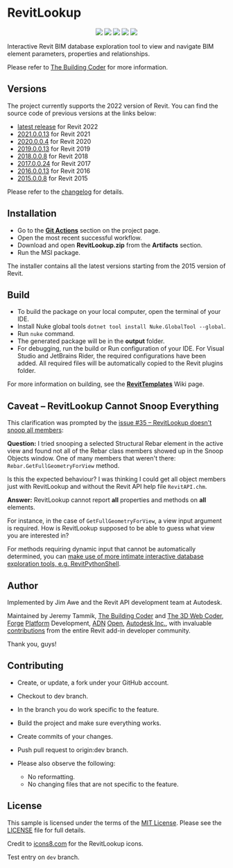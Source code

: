 # RevitLookup

<p align="center">
  <img src="https://img.shields.io/badge/Revit%20API-2022-blue.svg?style=for-the-badge">
  <img src="https://img.shields.io/badge/platform-Windows-lightgray.svg?style=for-the-badge">
  <img src="https://img.shields.io/badge/.NET-4.8-blue.svg?style=for-the-badge">
  <a href="http://opensource.org/licenses/MIT"><img src="https://img.shields.io/github/license/jeremytammik/RevitLookup?style=for-the-badge"></a>
  <a href="https://actions-badge.atrox.dev/jeremytammik/RevitLookup/goto"><img src="https://img.shields.io/endpoint.svg?url=https%3A%2F%2Factions-badge.atrox.dev%2Fjeremytammik%2FRevitLookup%2Fbadge&style=for-the-badge"></a>
</p>

Interactive Revit BIM database exploration tool to view and navigate BIM element parameters, properties and relationships.

Please refer to [The Building Coder](http://thebuildingcoder.typepad.com) for more information.


## Versions

The project currently supports the 2022 version of Revit.
You can find the source code of previous versions at the links below:
- [latest release](https://github.com/jeremytammik/RevitLookup/releases/latest) for Revit 2022
- [2021.0.0.13](https://github.com/jeremytammik/RevitLookup/releases/tag/2021.0.0.13) for Revit 2021
- [2020.0.0.4](https://github.com/jeremytammik/RevitLookup/releases/tag/2020.0.0.4) for Revit 2020
- [2019.0.0.13](https://github.com/jeremytammik/RevitLookup/releases/tag/2019.0.0.13) for Revit 2019
- [2018.0.0.8](https://github.com/jeremytammik/RevitLookup/releases/tag/2018.0.0.8) for Revit 2018
- [2017.0.0.24](https://github.com/jeremytammik/RevitLookup/releases/tag/2017.0.0.24) for Revit 2017
- [2016.0.0.13](https://github.com/jeremytammik/RevitLookup/releases/tag/2016.0.0.13) for Revit 2016
- [2015.0.0.8](https://github.com/jeremytammik/RevitLookup/releases/tag/2015.0.0.8) for Revit 2015

Please refer to the [changelog](Doc/Changelog.md) for details.

## Installation

* Go to the [**Git Actions**](https://github.com/jeremytammik/RevitLookup/actions/workflows/CreatePackage.yml) section on the project page.
* Open the most recent successful workflow.
* Download and open **RevitLookup.zip** from the **Artifacts** section.
* Run the MSI package.

The installer contains all the latest versions starting from the 2015 version of Revit.

## Build

* To build the package on your local computer, open the terminal of your IDE.
* Install Nuke global tools `dotnet tool install Nuke.GlobalTool --global`.
* Run `nuke` command.
* The generated package will be in the **output** folder.
* For debugging, run the build or Run configuration of your IDE. For Visual Studio and JetBrains Rider, the required configurations have been added. All required files will be automatically copied to the Revit plugins folder.

For more information on building, see the [**RevitTemplates**](https://github.com/Nice3point/RevitTemplates) Wiki page.

## Caveat &ndash; RevitLookup Cannot Snoop Everything

This clarification was prompted by
the [issue #35 &ndash; RevitLookup doesn't snoop all members](https://github.com/jeremytammik/RevitLookup/issues/35):

**Question:** I tried snooping a selected Structural Rebar element in the active view and found not all of the Rebar class members showed up in the Snoop Objects window. One of many members that weren't there: `Rebar.GetFullGeometryForView` method.

Is this the expected behaviour? I was thinking I could get all object members just with  RevitLookup and without the Revit API help file `RevitAPI.chm`.

**Answer:** RevitLookup cannot report **all** properties and methods on **all** elements.

For instance, in the case of `GetFullGeometryForView`, a view input argument is required.
How is RevitLookup supposed to be able to guess what view you are interested in?

For methods requiring dynamic input that cannot be automatically determined, you can [make use of more intimate interactive database exploration tools, e.g. RevitPythonShell](http://thebuildingcoder.typepad.com/blog/2013/11/intimate-revit-database-exploration-with-the-python-shell.html).


## Author

Implemented by Jim Awe and the Revit API development team at Autodesk.

Maintained by Jeremy Tammik,
[The Building Coder](http://thebuildingcoder.typepad.com) and
[The 3D Web Coder](http://the3dwebcoder.typepad.com),
[Forge](http://forge.autodesk.com) [Platform](https://developer.autodesk.com) Development,
[ADN](http://www.autodesk.com/adn)
[Open](http://www.autodesk.com/adnopen),
[Autodesk Inc.](http://www.autodesk.com),
with invaluable [contributions](https://github.com/jeremytammik/RevitLookup/graphs/contributors) from
the entire Revit add-in developer community.

Thank you, guys!

## Contributing

* Create, or update, a fork under your GitHub account.
* Checkout to dev branch.
* In the branch you do work specific to the feature.
* Build the project and make sure everything works.
* Create commits of your changes.
* Push pull request to origin:dev branch.

* Please also observe the following:
    * No reformatting.
    * No changing files that are not specific to the feature.

## License

This sample is licensed under the terms of the [MIT License](http://opensource.org/licenses/MIT).
Please see the [LICENSE](License.md) file for full details.

Credit to [icons8.com](https://icons8.com) for the RevitLookup icons.

Test entry on `dev` branch.
